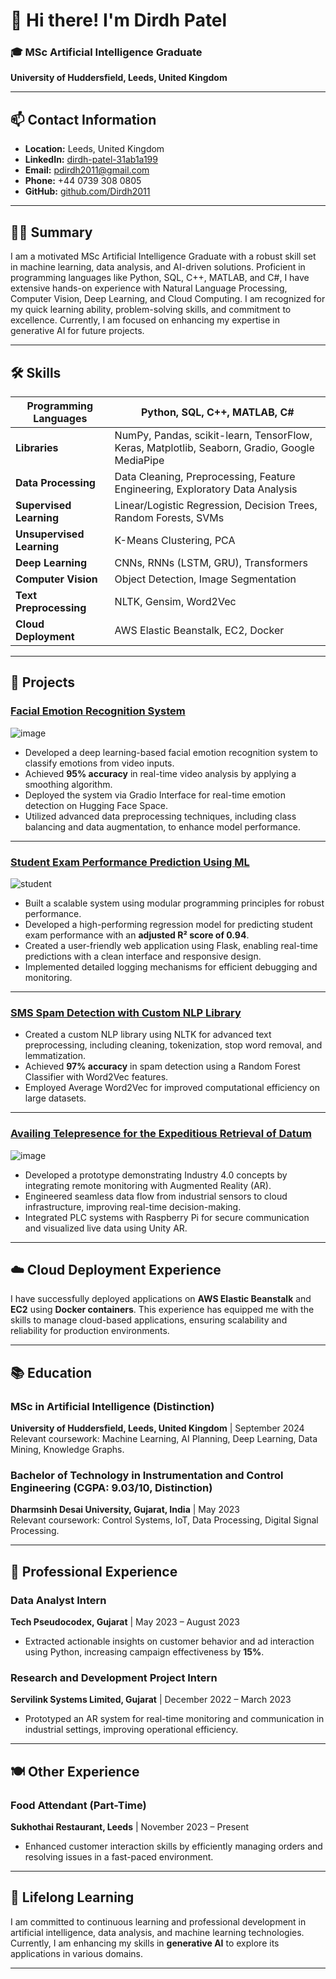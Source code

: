 # 👋 Hi there! I'm Dirdh Patel

### 🎓 MSc Artificial Intelligence Graduate
**University of Huddersfield, Leeds, United Kingdom**  

---

## 📫 Contact Information
- **Location:** Leeds, United Kingdom
- **LinkedIn:** [dirdh-patel-31ab1a199](https://www.linkedin.com/in/dirdh-patel-31ab1a199)
- **Email:** [pdirdh2011@gmail.com](mailto:pdirdh2011@gmail.com)
- **Phone:** +44 0739 308 0805
- **GitHub:** [github.com/Dirdh2011](https://github.com/Dirdh2011)

---

## 🧑‍💻 Summary
I am a motivated MSc Artificial Intelligence Graduate with a robust skill set in machine learning, data analysis, and AI-driven solutions. Proficient in programming languages like Python, SQL, C++, MATLAB, and C#, I have extensive hands-on experience with Natural Language Processing, Computer Vision, Deep Learning, and Cloud Computing. I am recognized for my quick learning ability, problem-solving skills, and commitment to excellence. Currently, I am focused on enhancing my expertise in generative AI for future projects.

---

## 🛠️ Skills
| **Programming Languages**  | Python, SQL, C++, MATLAB, C# |
|-----------------------------|-------------------------------|
| **Libraries**               | NumPy, Pandas, scikit-learn, TensorFlow, Keras, Matplotlib, Seaborn, Gradio, Google MediaPipe |
| **Data Processing**         | Data Cleaning, Preprocessing, Feature Engineering, Exploratory Data Analysis |
| **Supervised Learning**     | Linear/Logistic Regression, Decision Trees, Random Forests, SVMs |
| **Unsupervised Learning**   | K-Means Clustering, PCA |
| **Deep Learning**           | CNNs, RNNs (LSTM, GRU), Transformers |
| **Computer Vision**         | Object Detection, Image Segmentation |
| **Text Preprocessing**      | NLTK, Gensim, Word2Vec |
| **Cloud Deployment**        | AWS Elastic Beanstalk, EC2, Docker |

---

## 🚀 Projects
### [Facial Emotion Recognition System](https://huggingface.co/spaces/dirdh2366489/Facialemotionreco)
![image](https://github.com/user-attachments/assets/1dcaea3d-6d7f-4416-9aab-eef76f9770d9)

- Developed a deep learning-based facial emotion recognition system to classify emotions from video inputs.
- Achieved **95% accuracy** in real-time video analysis by applying a smoothing algorithm.
- Deployed the system via Gradio Interface for real-time emotion detection on Hugging Face Space.
- Utilized advanced data preprocessing techniques, including class balancing and data augmentation, to enhance model performance.

---

### [Student Exam Performance Prediction Using ML](https://github.com/Dirdh2011/Project1-)
![student](https://github.com/user-attachments/assets/d9b1880f-80b9-4e50-b99f-54fddd6f768e)

- Built a scalable system using modular programming principles for robust performance.
- Developed a high-performing regression model for predicting student exam performance with an **adjusted R² score of 0.94**.
- Created a user-friendly web application using Flask, enabling real-time predictions with a clean interface and responsive design.
- Implemented detailed logging mechanisms for efficient debugging and monitoring.

---

### [SMS Spam Detection with Custom NLP Library](https://github.com/Dirdh2011/ham-and-spam-)

- Created a custom NLP library using NLTK for advanced text preprocessing, including cleaning, tokenization, stop word removal, and lemmatization.
- Achieved **97% accuracy** in spam detection using a Random Forest Classifier with Word2Vec features.
- Employed Average Word2Vec for improved computational efficiency on large datasets.

---

### [Availing Telepresence for the Expeditious Retrieval of Datum](https://github.com/Dirdh2011/telepresences)
![image](https://github.com/user-attachments/assets/a8bce42e-02e1-4d46-baa0-18eb21aa5aa3)

- Developed a prototype demonstrating Industry 4.0 concepts by integrating remote monitoring with Augmented Reality (AR).
- Engineered seamless data flow from industrial sensors to cloud infrastructure, improving real-time decision-making.
- Integrated PLC systems with Raspberry Pi for secure communication and visualized live data using Unity AR.

---

## ☁️ Cloud Deployment Experience
I have successfully deployed applications on **AWS Elastic Beanstalk** and **EC2** using **Docker containers**. This experience has equipped me with the skills to manage cloud-based applications, ensuring scalability and reliability for production environments.

---

## 📚 Education
### MSc in Artificial Intelligence (Distinction)
**University of Huddersfield, Leeds, United Kingdom** | September 2024  
Relevant coursework: Machine Learning, AI Planning, Deep Learning, Data Mining, Knowledge Graphs.

### Bachelor of Technology in Instrumentation and Control Engineering (CGPA: 9.03/10, Distinction)
**Dharmsinh Desai University, Gujarat, India** | May 2023  
Relevant coursework: Control Systems, IoT, Data Processing, Digital Signal Processing.

---

## 💼 Professional Experience
### Data Analyst Intern 
**Tech Pseudocodex, Gujarat** | May 2023 – August 2023
- Extracted actionable insights on customer behavior and ad interaction using Python, increasing campaign effectiveness by **15%**.

### Research and Development Project Intern 
**Servilink Systems Limited, Gujarat** | December 2022 – March 2023
- Prototyped an AR system for real-time monitoring and communication in industrial settings, improving operational efficiency.

---

## 🍽️ Other Experience
### Food Attendant (Part-Time)
**Sukhothai Restaurant, Leeds** | November 2023 – Present
- Enhanced customer interaction skills by efficiently managing orders and resolving issues in a fast-paced environment.

---

## 🌱 Lifelong Learning
I am committed to continuous learning and professional development in artificial intelligence, data analysis, and machine learning technologies. Currently, I am enhancing my skills in **generative AI** to explore its applications in various domains. 

---
